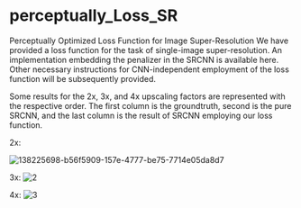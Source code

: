 # perceptually_Loss_SR
Perceptually Optimized Loss Function for Image Super-Resolution
We have provided a loss function for the task of single-image super-resolution. An implementation embedding the penalizer in the SRCNN is available here. Other necessary instructions for CNN-independent employment of the loss function will be subsequently provided.

Some results for the 2x, 3x, and 4x upscaling factors are represented with the respective order. The first column is the groundtruth, second is the pure SRCNN, and the last column is the result of SRCNN employing our loss function.

2x:

![138225698-b56f5909-157e-4777-be75-7714e05da8d7](https://user-images.githubusercontent.com/67006007/146389668-7ee9b495-42a6-4466-ab57-79567c1073d7.jpg)




3x:
![2](https://user-images.githubusercontent.com/67006007/146435049-6d4e85fe-ebf2-4a1c-af07-115df1958be6.jpg)




4x:
![3](https://user-images.githubusercontent.com/67006007/146435058-e9c6e331-e812-4eb5-84df-5badf83cff13.jpg)
